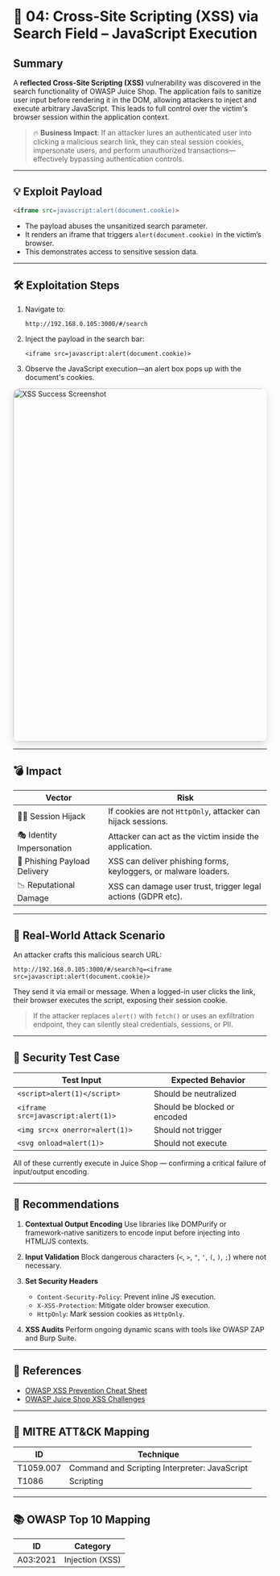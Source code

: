 
# 🚨 04: Cross-Site Scripting (XSS) via Search Field – JavaScript Execution

## Summary

A **reflected Cross-Site Scripting (XSS)** vulnerability was discovered in the search functionality of OWASP Juice Shop. The application fails to sanitize user input before rendering it in the DOM, allowing attackers to inject and execute arbitrary JavaScript. This leads to full control over the victim's browser session within the application context.

> 🔥 **Business Impact**: If an attacker lures an authenticated user into clicking a malicious search link, they can steal session cookies, impersonate users, and perform unauthorized transactions—effectively bypassing authentication controls.

---

## 💡 Exploit Payload

```html
<iframe src=javascript:alert(document.cookie)>
````

* The payload abuses the unsanitized search parameter.
* It renders an iframe that triggers `alert(document.cookie)` in the victim’s browser.
* This demonstrates access to sensitive session data.

---

## 🛠️ Exploitation Steps

1. Navigate to:

   ```
   http://192.168.0.105:3000/#/search
   ```

2. Inject the payload in the search bar:

   ```
   <iframe src=javascript:alert(document.cookie)>
   ```

3. Observe the JavaScript execution—an alert box pops up with the document's cookies.

<img src="xss-success.png" alt="XSS Success Screenshot" width="700" style="border-radius: 12px; box-shadow: 0 5px 15px rgba(0,0,0,0.15);" />

---

## 💣 Impact

| Vector                       | Risk                                                            |
| ---------------------------- | --------------------------------------------------------------- |
| 🕵️‍♀️ Session Hijack        | If cookies are not `HttpOnly`, attacker can hijack sessions.    |
| 🎭 Identity Impersonation    | Attacker can act as the victim inside the application.          |
| 📩 Phishing Payload Delivery | XSS can deliver phishing forms, keyloggers, or malware loaders. |
| 📉 Reputational Damage       | XSS can damage user trust, trigger legal actions (GDPR etc).    |

---

## 🎯 Real-World Attack Scenario

An attacker crafts this malicious search URL:

```
http://192.168.0.105:3000/#/search?q=<iframe src=javascript:alert(document.cookie)>
```

They send it via email or message. When a logged-in user clicks the link, their browser executes the script, exposing their session cookie.

> If the attacker replaces `alert()` with `fetch()` or uses an exfiltration endpoint, they can silently steal credentials, sessions, or PII.

---

## 🧪 Security Test Case

| Test Input                         | Expected Behavior            |
| ---------------------------------- | ---------------------------- |
| `<script>alert(1)</script>`        | Should be neutralized        |
| `<iframe src=javascript:alert(1)>` | Should be blocked or encoded |
| `<img src=x onerror=alert(1)>`     | Should not trigger           |
| `<svg onload=alert(1)>`            | Should not execute           |

All of these currently execute in Juice Shop — confirming a critical failure of input/output encoding.

---

## 🔐 Recommendations

1. **Contextual Output Encoding**
   Use libraries like DOMPurify or framework-native sanitizers to encode input before injecting into HTML/JS contexts.

2. **Input Validation**
   Block dangerous characters (`<`, `>`, `"`, `'`, `(`, `)`, `;`) where not necessary.

3. **Set Security Headers**

   * `Content-Security-Policy`: Prevent inline JS execution.
   * `X-XSS-Protection`: Mitigate older browser execution.
   * `HttpOnly`: Mark session cookies as `HttpOnly`.

4. **XSS Audits**
   Perform ongoing dynamic scans with tools like OWASP ZAP and Burp Suite.

---

## 🔗 References

* [OWASP XSS Prevention Cheat Sheet](https://cheatsheetseries.owasp.org/cheatsheets/XSS_Prevention_Cheat_Sheet.html)
* [OWASP Juice Shop XSS Challenges](https://owasp.org/www-project-juice-shop/)

---

## 🧠 MITRE ATT\&CK Mapping

| ID        | Technique                                     |
| --------- | --------------------------------------------- |
| T1059.007 | Command and Scripting Interpreter: JavaScript |
| T1086     | Scripting                                     |

---

## 📚 OWASP Top 10 Mapping

| ID       | Category        |
| -------- | --------------- |
| A03:2021 | Injection (XSS) |


